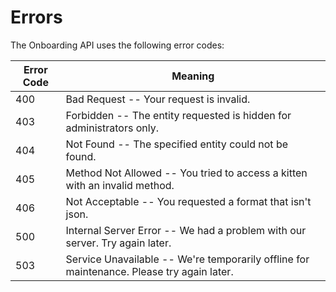 # Errors

The Onboarding API uses the following error codes:


Error Code | Meaning
---------- | -------
400 | Bad Request -- Your request is invalid.
403 | Forbidden -- The entity requested is hidden for administrators only.
404 | Not Found -- The specified entity could not be found.
405 | Method Not Allowed -- You tried to access a kitten with an invalid method.
406 | Not Acceptable -- You requested a format that isn't json.
500 | Internal Server Error -- We had a problem with our server. Try again later.
503 | Service Unavailable -- We're temporarily offline for maintenance. Please try again later.
